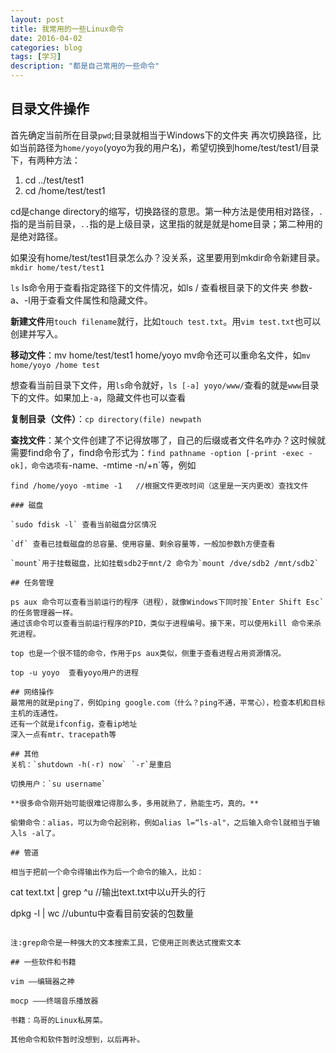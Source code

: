 ```yaml
---
layout: post
title: 我常用的一些Linux命令
date: 2016-04-02
categories: blog
tags: [学习]
description: "都是自己常用的一些命令"
---
```

## 目录文件操作

首先确定当前所在目录`pwd`;目录就相当于Windows下的文件夹
再次切换路径，比如当前路径为`home/yoyo`(yoyo为我的用户名)，希望切换到home/test/test1/目录下，有两种方法：

1. cd ../test/test1
2. cd /home/test/test1

cd是change directory的缩写，切换路径的意思。第一种方法是使用相对路径，`.`指的是当前目录，`..`指的是上级目录，这里指的就是就是home目录；第二种用的是绝对路径。

如果没有home/test/test1目录怎么办？没关系，这里要用到mkdir命令新建目录。
`mkdir home/test/test1`

`ls` ls命令用于查看指定路径下的文件情况，如ls / 查看根目录下的文件夹 参数-a、-l用于查看文件属性和隐藏文件。

**新建文件**用`touch filename`就行，比如`touch test.txt`。用`vim test.txt`也可以创建并写入。

**移动文件**：mv home/test/test1 home/yoyo   mv命令还可以重命名文件，如`mv home/yoyo /home test`

想查看当前目录下文件，用`ls`命令就好，`ls [-a] yoyo/www/`查看的就是`www`目录下的文件。如果加上`-a`，隐藏文件也可以查看

**复制目录（文件）**：`cp directory(file) newpath`

**查找文件**：某个文件创建了不记得放哪了，自己的后缀或者文件名咋办？这时候就需要find命令了，find命令形式为：`find pathname -option [-print -exec -ok]，命令选项有`-name`、`-mtime -n/+n`等，例如
```find . -name *.txt//找出当前目录下所有txt文件：
find /home/yoyo -mtime -1   //根据文件更改时间（这里是一天内更改）查找文件

### 磁盘

`sudo fdisk -l` 查看当前磁盘分区情况

`df` 查看已挂载磁盘的总容量、使用容量、剩余容量等，一般加参数h方便查看

`mount`用于挂载磁盘，比如挂载sdb2于mnt/2 命令为`mount /dve/sdb2 /mnt/sdb2`

## 任务管理

ps aux 命令可以查看当前运行的程序（进程），就像Windows下同时按`Enter Shift Esc`的任务管理器一样。
通过该命令可以查看当前运行程序的PID，类似于进程编号。接下来，可以使用kill 命令来杀死进程。

top 也是一个很不错的命令，作用于ps aux类似，侧重于查看进程占用资源情况。

top -u yoyo  查看yoyo用户的进程

## 网络操作
最常用的就是ping了，例如ping google.com（什么？ping不通，平常心），检查本机和目标主机的连通性。
还有一个就是ifconfig，查看ip地址
深入一点有mtr、tracepath等

## 其他
关机：`shutdown -h(-r) now` `-r`是重启

切换用户：`su username`

**很多命令刚开始可能很难记得那么多，多用就熟了，熟能生巧，真的。**

偷懒命令：alias，可以为命令起别称，例如alias l=“ls-al"，之后输入命令l就相当于输入ls -al了。

## 管道

相当于把前一个命令得输出作为后一个命令的输入，比如：

```
cat text.txt | grep ^u    //输出text.txt中以u开头的行

dpkg -l | wc              //ubuntu中查看目前安装的包数量

```

注:grep命令是一种强大的文本搜索工具，它使用正则表达式搜索文本

## 一些软件和书籍

vim ——编辑器之神

mocp ———终端音乐播放器

书籍：鸟哥的Linux私房菜。

其他命令和软件暂时没想到，以后再补。
